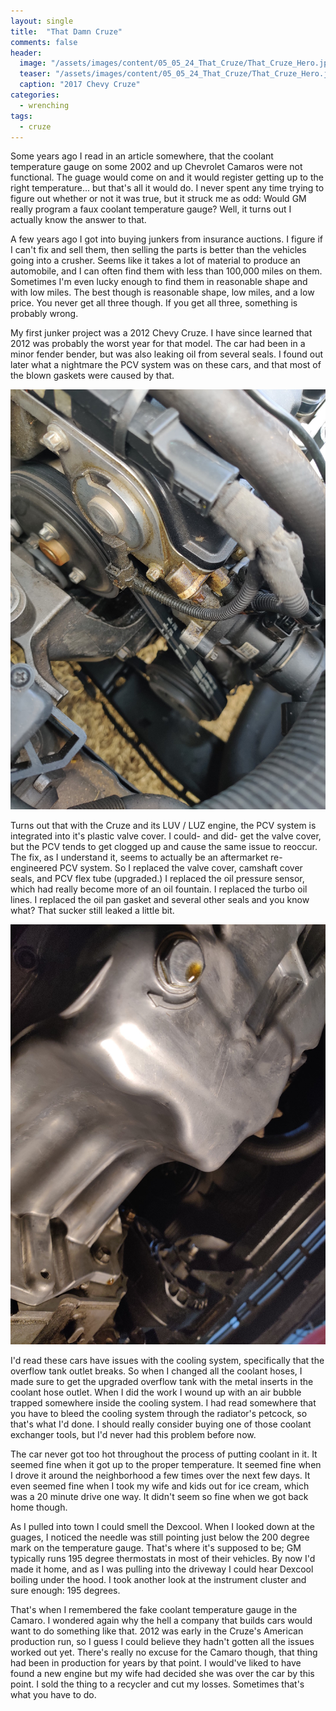```yaml
---
layout: single
title:  "That Damn Cruze"
comments: false
header:
  image: "/assets/images/content/05_05_24_That_Cruze/That_Cruze_Hero.jpg"
  teaser: "/assets/images/content/05_05_24_That_Cruze/That_Cruze_Hero.jpg"
  caption: "2017 Chevy Cruze"
categories: 
  - wrenching
tags:
  - cruze
---
```


Some years ago I read in an article somewhere, that the coolant temperature gauge on some 2002 and up Chevrolet Camaros were not functional. The guage would come on and it would register getting up to the right temperature... but that's all it would do. I never spent any time trying to figure out whether or not it was true, but it struck me as odd: Would GM really program a faux coolant temperature gauge? Well, it turns out I actually know the answer to that.

A few years ago I got into buying junkers from insurance auctions. I figure if I can't fix and sell them, then selling the parts is better than the vehicles going into a crusher. Seems like it takes a lot of material to produce an automobile, and I can often find them with less than 100,000 miles on them. Sometimes I'm even lucky enough to find them in reasonable shape and with low miles. The best though is reasonable shape, low miles, and a low price. You never get all three though. If you get all three, something is probably wrong.

My first junker project was a 2012 Chevy Cruze. I have since learned that 2012 was probably the worst year for that model. The car had been in a minor fender bender, but was also leaking oil from several seals. I found out later what a nightmare the PCV system was on these cars, and that most of the blown gaskets were caused by that. 

![Leaking Cam Covers](/assets/images/content/05_05_24_That_Cruze/Dirty_Cam_Covers.jpg "2017 Chevy Cruze LUV / LUZ: Leaking cam covers")

Turns out that with the Cruze and its LUV / LUZ engine, the PCV system is integrated into it's plastic valve cover. I could- and did- get the valve cover, but the PCV tends to get clogged up and cause the same issue to reoccur. The fix, as I understand it, seems to actually be an aftermarket re-engineered PCV system. So I replaced the valve cover, camshaft cover seals, and PCV flex tube (upgraded.) I replaced the oil pressure sensor, which had really become more of an oil fountain. I replaced the turbo oil lines. I replaced the oil pan gasket and several other seals and you know what? That sucker still leaked a little bit.

![Oil leaking down onto drain bolt](/assets/images/content/05_05_24_That_Cruze/Oil_Pan_Leaking.jpg "2017 Chevy Cruze LUV / LUZ: Still leaking somewhere")

I'd read these cars have issues with the cooling system, specifically that the overflow tank outlet breaks. So when I changed all the coolant hoses, I made sure to get the upgraded overflow tank with the metal inserts in the coolant hose outlet. When I did the work I wound up with an air bubble trapped somewhere inside the cooling system. I had read somewhere that you have to bleed the cooling system through the radiator's petcock, so that's what I'd done. I should really consider buying one of those coolant exchanger tools, but I'd never had this problem before now. 

The car never got too hot throughout the process of putting coolant in it. It seemed fine when it got up to the proper temperature. It seemed fine when I drove it around the neighborhood a few times over the next few days. It even seemed fine when I took my wife and kids out for ice cream, which was a 20 minute drive one way. It didn't seem so fine when we got back home though. 

As I pulled into town I could smell the Dexcool. When I looked down at the guages, I noticed the needle was still pointing just below the 200 degree mark on the temperature gauge. That's where it's supposed to be; GM typically runs 195 degree thermostats in most of their vehicles. By now I'd made it home, and as I was pulling into the driveway I could hear Dexcool boiling under the hood. I took another look at the instrument cluster and sure enough: 195 degrees. 

That's when I remembered the fake coolant temperature gauge in the Camaro. I wondered again why the hell a company that builds cars would want to do something like that. 2012 was early in the Cruze's American production run, so I guess I could believe they hadn't gotten all the issues worked out yet. There's really no excuse for the Camaro though, that thing had been in production for years by that point. I would've liked to have found a new engine but my wife had decided she was over the car by this point. I sold the thing to a recycler and cut my losses. Sometimes that's what you have to do.